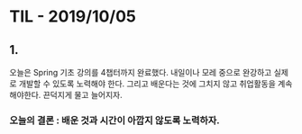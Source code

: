 # TIL - 2019/10/05

## 1.

오늘은 Spring 기초 강의를 4챕터까지 완료했다. 내일이나 모레 중으로 완강하고 실제로 개발할 수 있도록 노력해야 한다. 그리고 배운다는 것에 그치지 않고 취업활동을 계속해야한다.
끈덕지게 물고 늘어지자.


### 오늘의 결론 : 배운 것과 시간이 아깝지 않도록 노력하자.